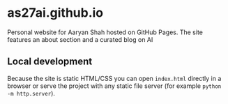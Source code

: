 # as27ai.github.io

Personal website for Aaryan Shah hosted on GitHub Pages. The site features an about section and a curated blog on AI

## Local development

Because the site is static HTML/CSS you can open `index.html` directly in a browser or serve the project with any static file server (for example `python -m http.server`).
